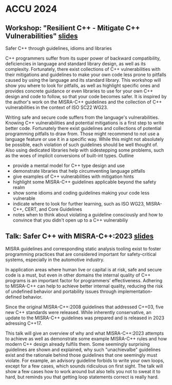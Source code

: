 # ACCU 2024 

## Workshop: "Resilient C++ - Mitigate C++ Vulnerabilities" [slides](https://github.com/PeterSommerlad/talks_public/blob/main/ACCU/2024/WorkshopResilientCpp.pdf)

Safer C++ through guidelines, idioms and libraries

C++ programmers suffer from its super power of backward compatibility, deficiencies in language and standard library design, as well as its complexity. Fortunately, there exist collections of C++ vulnerabilities with their mitigations and guidelines to make your own code less prone to pitfalls caused by using the language and its standard library. This workshop will show you where to look for pitfalls, as well as highlight specific ones and provides concrete guidance or even libraries to use for your own C++ design and code to follow, so that your code becomes safer. It is inspired by the author's work on the MISRA-C++ guidelines and the collection of C++ vulnerabilities in the context of ISO SC22 WG23.

Writing safe and secure code suffers from the language's vulnerabilities. Knowing C++ vulnerabilities and potential mitigations is a first step to write better code. Fortunately there exist guidelines and collections of potential programming pitfalls to draw from. Those might recommend to not use a language feature or use it in a specific way. While this might not absolutely be possible, each violation of such guidelines should be well thought of. Also using dedicated libraries help with sidestepping some problems, such as the woes of implicit conversions of built-int types.
Outline

*    provide a mental model for C++ type design and use
*    demonstrate libraries that help circumventing language pitfalls
*    give examples of C++ vulnerabilities with mitigation hints
*    highlight some MISRA-C++ guidelines applicable beyond the safety realm
*    show some idioms and coding guidelines making your code less vulnerable
*    indicate where to look for further learning, such as ISO WG23, MISRA-C++, CERT, and Core Guidelines
*    notes when to think about violating a guideline consciously and how to convince that you didn't open up to a C++ vulnerabiliy




## Talk: Safer C++ with MISRA-C++:2023 [slides](https://github.com/PeterSommerlad/talks_public/blob/main/ACCU/2024/MISRACppTalk.pdf)


MISRA guidelines and corresponding static analysis tooling exist to foster programming practices that are considered important for safety-critical systems, especially in the automotive industry.

In application areas where human live or capital is at risk, safe and secure code is a must, but even in other domains the internal quality of C++ programs is an important factor for programmers' effectiveness. Adhering to MISRA-C++ can help to achieve better internal quality, reducing the risk of undefined behavior and portability issues through implementation-defined behavior.

Since the original MISRA-C++:2008 guidelines that addressed C++03, five new C++ standards were released. While inherently conservative, an update to the MISRA-C++ guidelines was prepared and is released in 2023 adressing C++17.

This talk will give an overview of why and what MISRA-C++:2023 attempts to achieve as well as demonstrate some example MISRA-C++ rules and how modern C++ design already fulfils them.
Some seemingly surprising guidelines are shown and explained, why such "unachievalbe" guidelines exist and the rationale behind those guidelines that one seemingly must violate.
For example, an advisory guideline forbids to write your own loops, except for a few cases, which sounds ridiculous on first sight. The talk will show a few cases how to work around but also tells you not to sweat it to hard, but reminds you that getting loop statements correct is really hard.
